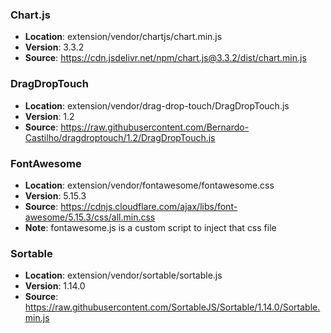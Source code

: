 ### Chart.js

- **Location**: extension/vendor/chartjs/chart.min.js
- **Version**: 3.3.2
- **Source**: https://cdn.jsdelivr.net/npm/chart.js@3.3.2/dist/chart.min.js

### DragDropTouch

- **Location**: extension/vendor/drag-drop-touch/DragDropTouch.js
- **Version**: 1.2
- **Source**: https://raw.githubusercontent.com/Bernardo-Castilho/dragdroptouch/1.2/DragDropTouch.js

### FontAwesome

- **Location**: extension/vendor/fontawesome/fontawesome.css
- **Version**: 5.15.3
- **Source**: https://cdnjs.cloudflare.com/ajax/libs/font-awesome/5.15.3/css/all.min.css
- **Note**: fontawesome.js is a custom script to inject that css file

### Sortable

- **Location**: extension/vendor/sortable/sortable.js
- **Version**: 1.14.0
- **Source**: https://raw.githubusercontent.com/SortableJS/Sortable/1.14.0/Sortable.min.js

